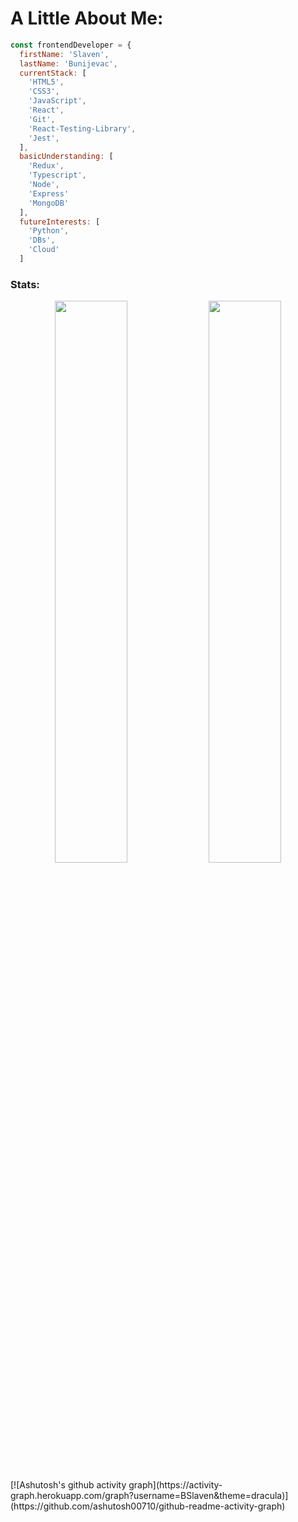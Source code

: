 # A Little About Me:
```js
const frontendDeveloper = {
  firstName: 'Slaven',
  lastName: 'Bunijevac',
  currentStack: [
    'HTML5',
    'CSS3',
    'JavaScript',
    'React',
    'Git',
    'React-Testing-Library',
    'Jest',
  ],
  basicUnderstanding: [
    'Redux',
    'Typescript',
    'Node',
    'Express'
    'MongoDB'    
  ],
  futureInterests: [
    'Python',
    'DBs',
    'Cloud'
  ]
```

### Stats:

<p align="center">
<img width="48%"
   src="https://github-readme-stats.vercel.app/api?username=BSlaven&show_icons=true&theme=react" 
/>  
<img width="48%"
   src="https://github-readme-streak-stats.herokuapp.com/?user=BSlaven&theme=react" 
/>
</p>
[![Ashutosh's github activity graph](https://activity-graph.herokuapp.com/graph?username=BSlaven&theme=dracula)](https://github.com/ashutosh00710/github-readme-activity-graph)
